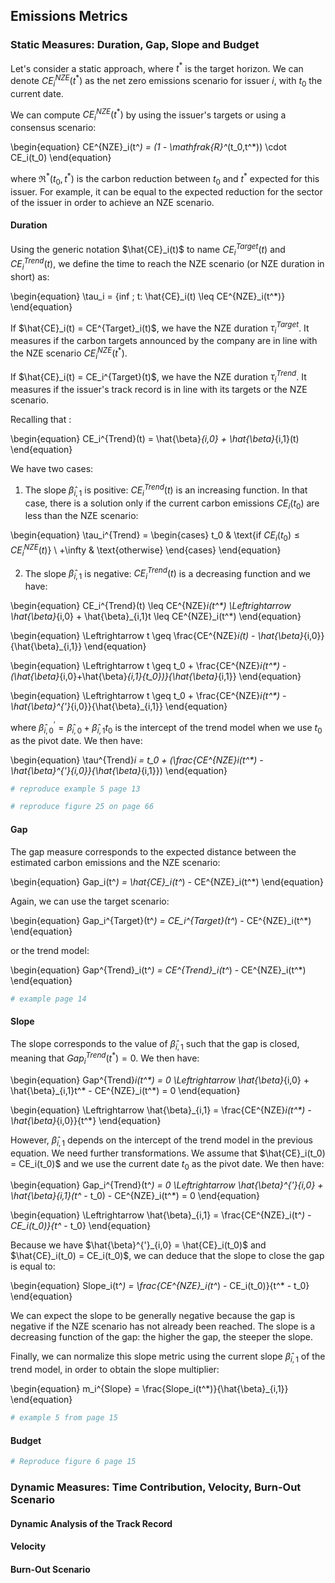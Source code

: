 ## Emissions Metrics


### Static Measures: Duration, Gap, Slope and Budget

Let's consider a static approach, where $t^*$ is the target horizon. We can denote $CE_i^{NZE}(t^*)$ as the net zero emissions scenario for issuer $i$, with $t_0$ the current date.

We can compute $CE^{NZE}_i(t^*)$ by using the issuer's targets or using a consensus scenario:

\begin{equation}
CE^{NZE}_i(t^*) = (1 - \mathfrak{R}^*(t_0,t^*)) \cdot CE_i(t_0)
\end{equation}

where $\mathfrak{R}^*(t_0,t^*)$ is the carbon reduction between $t_0$ and $t^*$ expected for this issuer. For example, it can be equal to the expected reduction for the sector of the issuer in order to achieve an NZE scenario.

#### Duration

Using the generic notation $\hat{CE}_i(t)$ to name $CE^{Target}_i(t)$ and $CE^{Trend}_i(t)$, we define the time to reach the NZE scenario (or NZE duration in short) as:

\begin{equation}
\tau_i = \{inf \; t: \hat{CE}_i(t) \leq CE^{NZE}_i(t^*)\}
\end{equation}

If $\hat{CE}_i(t) = CE^{Target}_i(t)$, we have the NZE duration $\tau_i^{Target}$. It measures if the carbon targets announced by the company are in line with the NZE scenario $CE^{NZE}_i(t^*)$.

If $\hat{CE}_i(t) = CE_i^{Target}(t)$, we have the NZE duration $\tau^{Trend}_i$. It measures if the issuer's track record is in line with its targets or the NZE scenario.

Recalling that :

\begin{equation}
CE_i^{Trend}(t) = \hat{\beta}_{i,0} + \hat{\beta}_{i,1}(t)
\end{equation}

We have two cases:

1. The slope $\hat{\beta}_{i,1}$ is positive: $CE^{Trend}_i(t)$ is an increasing function. In that case, there is a solution only if the current carbon emissions $CE_i(t_0)$ are less than the NZE scenario:

\begin{equation}
\tau_i^{Trend} = 
\begin{cases}
  t_0 & \text{if $CE_i(t_0) \leq CE^{NZE}_i(t)$} \\
  +\infty & \text{otherwise}
\end{cases}
\end{equation}

2. The slope $\hat{\beta}_{i,1}$ is negative: $CE_i^{Trend}(t)$ is a decreasing function and we have:

\begin{equation}
CE_i^{Trend}(t) \leq CE^{NZE}_i(t^*) \Leftrightarrow \hat{\beta}_{i,0} + \hat{\beta}_{i,1}t \leq CE^{NZE}_i(t^*)
\end{equation}

\begin{equation}
\Leftrightarrow t \geq \frac{CE^{NZE}_i(t) - \hat{\beta}_{i,0}}{\hat{\beta}_{i,1}}
\end{equation}

\begin{equation}
\Leftrightarrow t \geq t_0 + \frac{CE^{NZE}_i(t^*) - (\hat{\beta}_{i,0}+\hat{\beta}_{i,1}{t_0})}{\hat{\beta}_{i,1}}
\end{equation}

\begin{equation}
\Leftrightarrow t \geq t_0 + \frac{CE^{NZE}_i(t^*) - \hat{\beta}^{'}_{i,0}}{\hat{\beta}_{i,1}}
\end{equation}

where $\hat{\beta}^{'}_{i,0} = \hat{\beta}_{i,0} + \hat{\beta}_{i,1}t_0$ is the intercept of the trend model when we use $t_0$ as the pivot date.
We then have:

\begin{equation}
\tau^{Trend}_i = t_0 + (\frac{CE^{NZE}_i(t^*) - \hat{\beta}^{'}_{i,0}}{\hat{\beta}_{i,1}})
\end{equation}

```Python
# reproduce example 5 page 13
```

```Python
# reproduce figure 25 on page 66
```

#### Gap 

The gap measure corresponds to the expected distance between the estimated carbon emissions and the NZE scenario:

\begin{equation}
Gap_i(t^*) = \hat{CE}_i(t^*) - CE^{NZE}_i(t^*)
\end{equation}

Again, we can use the target scenario:

\begin{equation}
Gap_i^{Target}(t^*) = CE_i^{Target}(t^*) - CE^{NZE}_i(t^*)
\end{equation}

or the trend model:

\begin{equation}
Gap^{Trend}_i(t^*) = CE^{Trend}_i(t^*) - CE^{NZE}_i(t^*)
\end{equation}

```Python
# example page 14
```

#### Slope

The slope corresponds to the value of $\hat{\beta}_{i,1}$ such that the gap is closed, meaning that $Gap_i^{Trend}(t^*) = 0$. We then have:

\begin{equation}
Gap^{Trend}_i(t^*) = 0 \Leftrightarrow
\hat{\beta}_{i,0} + \hat{\beta}_{i,1}t^* - CE^{NZE}_i(t^*) = 0
\end{equation}

\begin{equation}
\Leftrightarrow \hat{\beta}_{i,1} = \frac{CE^{NZE}_i(t^*) - \hat{\beta}_{i,0}}{t^*}
\end{equation}

However, $\hat{\beta}_{i,1}$ depends on the intercept of the trend model in the previous equation. We need further transformations. We assume that $\hat{CE}_i(t_0) = CE_i(t_0)$ and we use the current date $t_0$ as the pivot date. We then have:

\begin{equation}
Gap_i^{Trend}(t^*) = 0 \Leftrightarrow \hat{\beta}^{'}_{i,0} + \hat{\beta}_{i,1}(t^* - t_0) - CE^{NZE}_i(t^*) = 0
\end{equation}

\begin{equation}
\Leftrightarrow \hat{\beta}_{i,1} = \frac{CE^{NZE}_i(t^*) - CE_i(t_0)}{t^* - t_0}
\end{equation}

Because we have $\hat{\beta}^{'}_{i,0} = \hat{CE}_i(t_0)$ and $\hat{CE}_i(t_0) = CE_i(t_0)$, we can deduce that the slope to close the gap is equal to:

\begin{equation}
Slope_i(t^*) = \frac{CE^{NZE}_i(t^*) - CE_i(t_0)}{t^* - t_0}
\end{equation}

We can expect the slope to be generally negative because the gap is negative if the NZE scenario has not already been reached. The slope is a decreasing function of the gap: the higher the gap, the steeper the slope.

Finally, we can normalize this slope metric using the current slope $\hat{\beta}_{i,1}$ of the trend model, in order to obtain the slope multiplier:

\begin{equation}
m_i^{Slope} = \frac{Slope_i(t^*)}{\hat{\beta}_{i,1}}
\end{equation}

```Python
# example 5 from page 15
```

#### Budget

```Python
# Reproduce figure 6 page 15
```

### Dynamic Measures: Time Contribution, Velocity, Burn-Out Scenario

#### Dynamic Analysis of the Track Record

#### Velocity

#### Burn-Out Scenario
